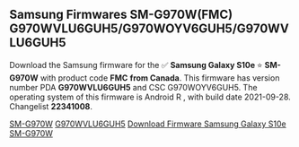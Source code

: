 <h2>Samsung Firmwares SM-G970W(FMC) G970WVLU6GUH5/G970WOYV6GUH5/G970WVLU6GUH5</h2>
Download the Samsung firmware for the ✅ <strong>Samsung Galaxy S10e </strong> ⭐ <strong>SM-G970W</strong> with product code <strong>FMC</strong> <strong> from Canada</strong>. This firmware has version number PDA <strong>G970WVLU6GUH5</strong> and CSC G970WOYV6GUH5. The operating system of this firmware is Android R , with build date 2021-09-28. Changelist <strong>22341008</strong>.


[SM-G970W](https://samfirm.shop/samsung/model/SM-G970W)
[G970WVLU6GUH5](https://samfirm.shop/samsung/pda/G970WVLU6GUH5)
[Download Firmware Samsung Galaxy S10e SM-G970W](https://samfirm.shop/samsung/firmware/460626)
